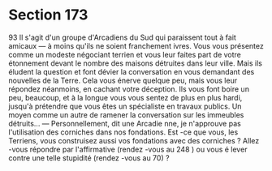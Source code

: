 # Section 173

93
Il s'agit d'un groupe d'Arcadiens du Sud qui paraissent tout à fait
amicaux — à moins qu'ils ne soient franchement ivres. Vous vous
présentez comme un modeste négociant terrien et vous leur
faites part de votre étonnement devant le nombre des maisons
détruites dans leur ville. Mais ils éludent la question et font
dévier la conversation en vous demandant des nouvelles de la
Terre. Cela vous énerve quelque peu, mais vous leur répondez
néanmoins, en cachant votre déception. Ils vous font boire  un
peu, beaucoup, et à la longue vous vous sentez de plus en plus
hardi, jusqu'à prétendre que vous êtes un spécialiste en travaux
publics. Un moyen comme un autre de ramener la conversation
sur les immeubles détruits...
— Personnellement, dit une Arcadie nne, je n'approuve pas
l'utilisation des corniches dans nos fondations. Est -ce que vous,
les Terriens, vous construisez aussi vos fondations avec des
corniches ? Allez -vous répondre par l'affirmative (rendez -vous au
248 ) ou vous é lever contre une telle stupidité (rendez -vous au
70) ?